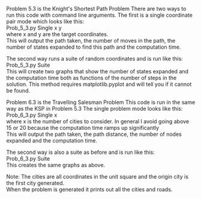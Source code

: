 Problem 5.3 is the Knight's Shortest Path Problem
There are two ways to run this code with command line arguments.
The first is a single coordinate pair mode which looks like this: <br>
  Prob_5_3.py Single x y<br>
  where x and y are the target coordinates.<br>
This will output the path taken, the number of moves in the path, 
the number of states expanded to find this path and the computation time.

The second way runs a suite of random coordinates and is run like this:<br>
  Prob_5_3.py Suite<br>
This will create two graphs that show the number of states expanded and the computation time
both as functions of the number of steps in the solution.
This method requires matplotlib.pyplot and will tell you if it cannot be found.


Problem 6.3 is the Travelling Salesman Problem
This code is run in the same way as the KSP in Problem 5.3
The single problem mode looks like this:<br>
  Prob_6_3.py Single x<br>
  where x is the number of cities to consider.  In general I avoid going above 15 or 20 because the computation time ramps up significantly<br>
This will output the path taken, the path distance, the number of nodes expanded and the computation time.

The second way is also a suite as before and is run like this:<br>
Prob_6_3.py Suite<br>
This creates the same graphs as above.

Note: The cities are all coordinates in the unit square and the origin city is the first city generated.<br>
When the problem is generated it prints out all the cities and roads.
